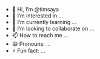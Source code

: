 - 👋 Hi, I’m @timsaya
- 👀 I’m interested in ...
- 🌱 I’m currently learning ...
- 💞️ I’m looking to collaborate on ...
- 📫 How to reach me ...
- 😄 Pronouns: ...
- ⚡ Fun fact: ...

<!---
timsaya/timsaya is a ✨ special ✨ repository because its `README.md` (this file) appears on your GitHub profile.
You can click the Preview link to take a look at your changes.
--->
